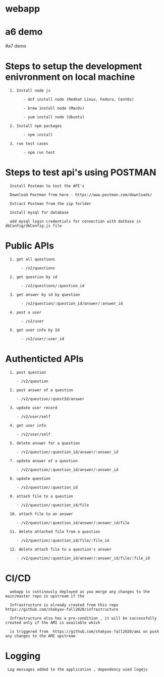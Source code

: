 # webapp
# a6 demo
#a7 demo

# Steps to setup the development enivronment on local machine

      1. Install node js 

            - dnf install node (Redhat Linux, Fedora, CentOs)

            - brew install node (MacOs)
            
            - yum install node (Ubuntu)

      2. Install npm packages 

            - npm install 

      3. run test cases

            - npm run test

# Steps to test api's using POSTMAN

      Install Postman to test the API's

      Download Postman from here - https://www.postman.com/downloads/

      Extract Postman from the zip forlder

      Install mysql for database

      add mysql login credentials for connection with datbase in dbConfig/dbConfig.js file

# Public APIs 

      1. get all questions

           - /v2/questions

      2. get question by id

           - /v2/questions/:question_id

      3. get answer by id by question

           - /v2/question/:question_id/answer/:answer_id

      4. post a user 

           - /v2/user
    
      5. get user info by Id

           - /v2/user/:user_id
   
# Authenticted APIs 

      1. post question

         - /v2/question

      2. post answer of a question

         - /v2/question/:questId/answer

      3. update user record

         - /v2/user/self

      4. get user info 

         - /v2/user/self

      5. delete answer for a question

         - /v2/question/:question_id/answer/:answer_id

      7. update answer of a question

         - /v2/question/:question_id/answer/:answer_id

      8. update question

         - /v2/question/:question_id

      9. attach file to a question

         - /v2/question/:question_id/file

      10. attach file to an answer
      
         - /v2/question/:question_id/answer/:answer_id/file
      
      11. delete attached file from a question
      
         - /v2/question/:question_id/file/:file_id
      
      12. delete attach file to a question's answer
      
         - /v2/question/:question_id/answer/:answer_id/file/:file_id


# CI/CD

      webapp is continously deployed as you merge any changes to the main/master repo in upstream if the

      Infrastructure is already created from this repo https://github.com/shakyav-fall2020/infrastructure

      Infrastructure also has a pre-condition , it will be successfully created only if the AMI is available whivh 

      is triggered from  https://github.com/shakyav-fall2020/ami on push any changes to the AMI upstream

# Logging

     Log messages added to the application , dependency used log4js
      
      
